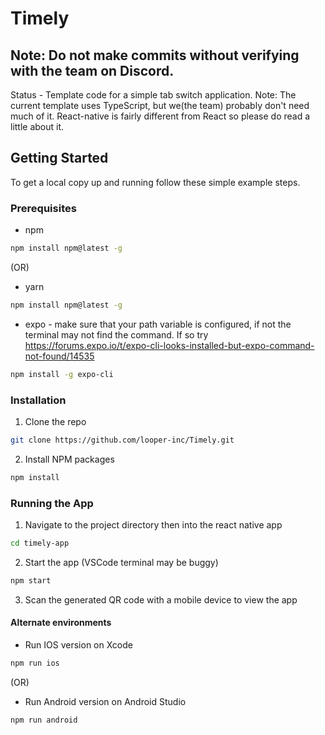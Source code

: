 # Timely

## Note: Do not make commits without verifying with the team on Discord. 

Status - Template code for a simple tab switch application. Note: The current template uses TypeScript, but we(the team) probably don't need much of it.
React-native is fairly different from React so please do read a little about it. 

<!-- GETTING STARTED -->
## Getting Started

To get a local copy up and running follow these simple example steps.

### Prerequisites

* npm
```sh
npm install npm@latest -g
```
(OR)
* yarn
```sh
npm install npm@latest -g
```
* expo - make sure that your path variable is configured, if not the terminal may not find the command. If so try https://forums.expo.io/t/expo-cli-looks-installed-but-expo-command-not-found/14535
```sh
npm install -g expo-cli
```

### Installation

1. Clone the repo
```sh
git clone https://github.com/looper-inc/Timely.git
```
2. Install NPM packages
```sh
npm install
```

### Running the App

1. Navigate to the project directory then into the react native app
```sh
cd timely-app
```
2. Start the app (VSCode terminal may be buggy)
```sh
npm start
```
3. Scan the generated QR code with a mobile device to view the app

#### Alternate environments
* Run IOS version on Xcode
```sh
npm run ios
```
(OR)
* Run Android version on Android Studio
```sh
npm run android
```


